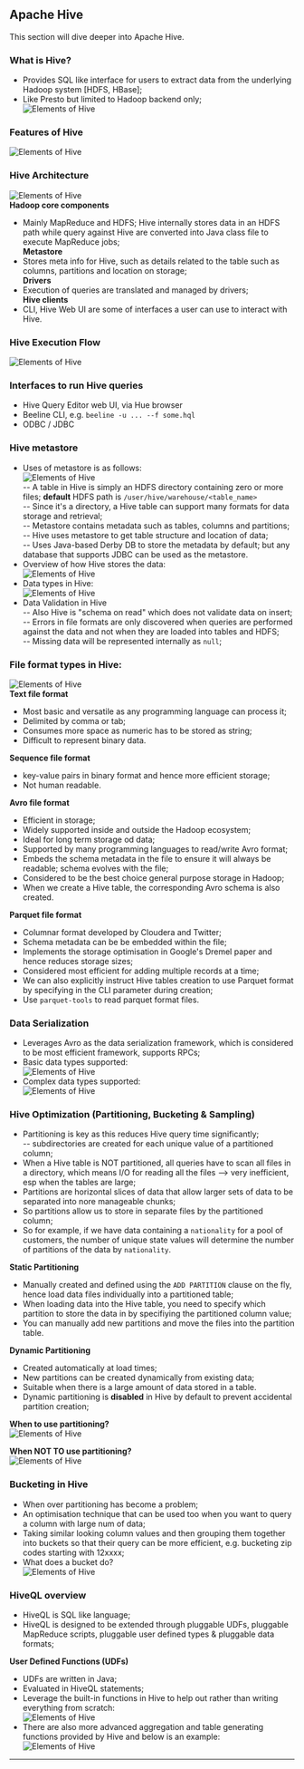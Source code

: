 ## Apache Hive ##

This section will dive deeper into Apache Hive.

### What is Hive?
- Provides SQL like interface for users to extract data from the underlying Hadoop system [HDFS, HBase];
- Like Presto but limited to Hadoop backend only;  
![Elements of Hive](./img/hive/1_1-hive-overview.png)

### Features of Hive
![Elements of Hive](./img/hive/1_2-hive-features.png)

### Hive Architecture
![Elements of Hive](./img/hive/1_3-hive-architecture.png)  
**Hadoop core components**
- Mainly MapReduce and HDFS; Hive internally stores data in an HDFS path while query against Hive are converted into Java class file to execute MapReduce jobs;  
**Metastore**
- Stores meta info for Hive, such as details related to the table such as columns, partitions and location on storage;  
**Drivers**
- Execution of queries are translated and managed by drivers;  
**Hive clients**  
- CLI, Hive Web UI are some of interfaces a user can use to interact with Hive.

### Hive Execution Flow
![Elements of Hive](./img/hive/1_4-hive-execution-flow.png)  

### Interfaces to run Hive queries
- Hive Query Editor web UI, via Hue browser
- Beeline CLI, e.g. `beeline -u ... --f some.hql`
- ODBC / JDBC

### Hive metastore
- Uses of metastore is as follows:  
![Elements of Hive](./img/hive/1-5-hive-metastore-usage.png)   
-- A table in Hive is simply an HDFS directory containing zero or more files; **default** HDFS path is `/user/hive/warehouse/<table_name>`  
-- Since it's a directory, a Hive table can support many formats for data storage and retrieval;  
-- Metastore contains metadata such as tables, columns and partitions;  
-- Hive uses metastore to get table structure and location of data;  
-- Uses Java-based Derby DB to store the metadata by default; but any database that supports JDBC can be used as the metastore.
- Overview of how Hive stores the data:  
 ![Elements of Hive](./img/hive/1_6-hive-storage-structure.png) 
 - Data types in Hive:  
 ![Elements of Hive](./img/hive/1_7-hive-datatypes.png)   
- Data Validation in Hive  
-- Also Hive is "schema on read" which does not validate data on insert;  
-- Errors in file formats are only discovered when queries are performed against the data and not when they are loaded into tables and HDFS;  
-- Missing data will be represented internally as `null`;

### File format types in Hive:    
 ![Elements of Hive](./img/hive/1_8-hive-file-format-types.png)   
**Text file format**
- Most basic and versatile as any programming language can process it;
- Delimited by comma or tab;
- Consumes more space as numeric has to be stored as string;
- Difficult to represent binary data.

**Sequence file format**
- key-value pairs in binary format and hence more efficient storage;
- Not human readable.

**Avro file format**
- Efficient in storage;
- Widely supported inside and outside the Hadoop ecosystem;
- Ideal for long term storage od data;
- Supported by many programming languages to read/write Avro format;
- Embeds the schema metadata in the file to ensure it will always be readable; schema evolves with the file;
- Considered to be the best choice general purpose storage in Hadoop;
- When we create a Hive table, the corresponding Avro schema is also created.

**Parquet file format**
- Columnar format developed by Cloudera and Twitter;
- Schema metadata can be be embedded within the file;
- Implements the storage optimisation in Google's Dremel paper and hence reduces storage sizes;
- Considered most efficient for adding multiple records at a time;
- We can also explicitly instruct Hive tables creation to use Parquet format by specifying in the CLI parameter during creation;
- Use `parquet-tools` to read parquet format files.

### Data Serialization    
- Leverages Avro as the data serialization framework, which is considered to be most efficient framework, supports RPCs; 
- Basic data types supported:   
 ![Elements of Hive](./img/hive/1_9-avro-datatypes.png)   
- Complex data types supported:   
 ![Elements of Hive](./img/hive/1_10-avro-complex-datatypes.png) 

### Hive Optimization (Partitioning, Bucketing & Sampling)    
- Partitioning is key as this reduces Hive query time significantly;  
-- subdirectories are created for each unique value of a partitioned column;
- When a Hive table is NOT partitioned, all queries have to scan all files in a directory, which means I/O for reading all the files --> very inefficient, esp when the tables are large;
- Partitions are horizontal slices of data that allow larger sets of data to be separated into nore manageable chunks;
- So partitions allow us to store in separate files by the partitioned column;
- So for example, if we have data containing a `nationality` for a pool of customers, the number of unique state values will determine the number of partitions of the data by `nationality`.  

**Static Partitioning**
- Manually created and defined using the `ADD PARTITION` clause on the fly, hence load data files individually into a partitioned table;
- When loading data into the Hive table, you need to specify which partition to store the data in by specifiying the partitioned column value;
- You can manually add new partitions and move the files into the partition table.

**Dynamic Partitioning**
- Created automatically at load times;
- New partitions can be created dynamically from existing data;
- Suitable when there is a large amount of data stored in a table.
- Dynamic partitioning is **disabled** in Hive by default to prevent accidental partition creation;

**When to use partitioning?**  
 ![Elements of Hive](./img/hive/1_11-when-to-use-partitioning.png)  

**When NOT TO use partitioning?**  
 ![Elements of Hive](./img/hive/1_12-when-not-to-use-partitioning.png)  


### Bucketing in Hive    
- When over partitioning has become a problem;
- An optimisation technique that can be used too when you want to query a column with large num of data;
- Taking similar looking column values and then grouping them together into buckets so that their query can be more efficient, e.g. bucketing zip codes starting with 12xxxx;
- What does a bucket do?  
 ![Elements of Hive](./img/hive/1_13-what-does-bucket-do.png)  

### HiveQL overview    
- HiveQL is SQL like language;
- HiveQL is designed to be extended through pluggable UDFs, pluggable MapReduce scripts, pluggable user defined types & pluggable data formats;

**User Defined Functions (UDFs)**
- UDFs are written in Java;
- Evaluated in HiveQL statements;
- Leverage the built-in functions in Hive to help out rather than writing everything from scratch:  
 ![Elements of Hive](./img/hive/1_14-built-in-functions-of-hive.png)  
- There are also more advanced aggregation and table generating functions provided by Hive and below is an example:  
 ![Elements of Hive](./img/hive/1_15-other-functions-of-hive.png)  
--- 